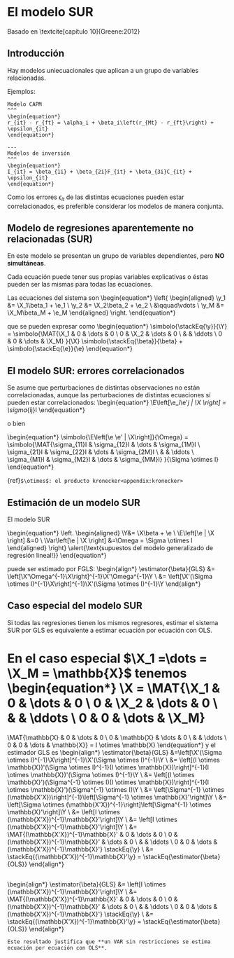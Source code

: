 ```{include} ../math-definitions.md
```
# El modelo SUR

Basado en \textcite[capítulo 10]{Greene:2012}

## Introducción

Hay modelos uniecuacionales que aplican a un grupo de variables relacionadas.

Ejemplos:

```{panels}
Modelo CAPM
^^^
\begin{equation*}
r_{it} - r_{ft} = \alpha_i + \beta_i\left(r_{Mt} - r_{ft}\right) + \epsilon_{it}
\end{equation*}

---
Modelos de inversión
^^^
\begin{equation*}
I_{it} = \beta_{1i} + \beta_{2i}F_{it} + \beta_{3i}C_{it} + \epsilon_{it}
\end{equation*}
```

Como los errores $\epsilon_{it}$ de las distintas ecuaciones pueden estar correlacionados, es preferible considerar los modelos de manera conjunta.

## Modelo de regresiones aparentemente no relacionadas (SUR)

En este modelo se presentan un grupo de variables dependientes, pero **NO simultáneas**.

Cada ecuación puede tener sus propias variables explicativas o éstas pueden ser las mismas para todas las ecuaciones.

Las ecuaciones del sistema son
\begin{equation*}
\left\{
\begin{aligned}
\y_1 &= \X_1\beta_1 + \e_1 \\
\y_2 &= \X_2\beta_2 + \e_2 \\
&\qquad\vdots \\
\y_M &= \X_M\beta_M + \e_M
\end{aligned}
\right.
\end{equation*}

que se pueden expresar como
\begin{equation*}
\simbolo{\stackEq{\y}}{\Y} =
\simbolo{\MAT{\X_1 & 0 & \dots & 0 \\
0 & \X_2 & \dots & 0 \\
& & \ddots \\
0 & 0 & \dots & \X_M} }{\X}
\simbolo{\stackEq{\beta}}{\beta} +
\simbolo{\stackEq{\e}}{\e}
\end{equation*}



## El modelo SUR: errores correlacionados

Se asume que perturbaciones de distintas observaciones no están correlacionadas, aunque las perturbaciones de distintas ecuaciones sí pueden estar correlacionados:
\begin{equation*}
\E\left[\e_i\e'_j | \X \right] = \sigma_{ij}I
\end{equation*}

o bien

\begin{equation*}
\simbolo{\E\left[\e \e' | \X\right]}{\Omega} =
\simbolo{\MAT{\sigma_{11}I & \sigma_{12}I & \dots & \sigma_{1M}I \\
        \sigma_{21}I & \sigma_{22}I & \dots & \sigma_{2M}I \\
        & & \ddots \\
        \sigma_{M1}I & \sigma_{M2}I & \dots & \sigma_{MM}I} }{\Sigma \otimes I}
\end{equation*}

{ref}`$\otimes$: el producto kronecker<appendix:kronecker>`


## Estimación de un modelo SUR
El modelo SUR

\begin{equation*}
\left.
\begin{aligned}
\Y&= \X\beta + \e \\
\E\left[\e | \X \right] &=0 \\
\Var\left[\e | \X \right] &=\Omega = \Sigma \otimes I
\end{aligned}
\right\}
\alert{\text{supuestos del modelo generalizado de regresión lineal!}}
\end{equation*}

puede ser estimado por FGLS:
\begin{align*}
\estimator{\beta}{GLS} &= \left[\X'\Omega^{-1}\X\right]^{-1}\X'\Omega^{-1}\Y \\
&= \left[\X'(\Sigma \otimes I)^{-1}\X\right]^{-1}\X'(\Sigma \otimes I)^{-1}\Y
\end{align*}



## Caso especial del modelo SUR

Si todas las regresiones tienen los mismos regresores, estimar el sistema SUR por GLS es equivalente a estimar ecuación por ecuación con OLS.

En el caso especial $\X_1 =\dots = \X_M = \mathbb{X}$ tenemos
\begin{equation*}
\X =
\MAT{\X_1 & 0 & \dots & 0 \\
    0 & \X_2 & \dots & 0 \\
    & & \ddots \\
    0 & 0 & \dots & \X_M}
=
\MAT{\mathbb{X} & 0 & \dots & 0 \\
    0 & \mathbb{X} & \dots & 0 \\
    & & \ddots \\
    0 & 0 & \dots & \mathbb{X}}
= I \otimes \mathbb{X}
\end{equation*}
y el estimador GLS es
\begin{align*}
\estimator{\beta}{GLS} &=\left[\X'(\Sigma \otimes I)^{-1}\X\right]^{-1}\X'(\Sigma \otimes I)^{-1}\Y \\
   &= \left[(I \otimes \mathbb{X})'(\Sigma \otimes I)^{-1}(I \otimes \mathbb{X})\right]^{-1}(I \otimes \mathbb{X})'(\Sigma \otimes I)^{-1}\Y \\
   &= \left[(I \otimes \mathbb{X}')(\Sigma^{-1} \otimes I)(I \otimes \mathbb{X})\right]^{-1}(I \otimes \mathbb{X}')(\Sigma^{-1} \otimes I)\Y \\
   &= \left[\Sigma^{-1} \otimes (\mathbb{X'X})\right]^{-1}\left[\Sigma^{-1} \otimes \mathbb{X}'\right]\Y \\
   &= \left[\Sigma \otimes (\mathbb{X'X})^{-1}\right]\left[\Sigma^{-1} \otimes \mathbb{X}'\right]\Y \\
   &= \left[I \otimes (\mathbb{X'X})^{-1}\mathbb{X}'\right]\Y \\
   &= \left[I \otimes (\mathbb{X'X})^{-1}\mathbb{X}'\right]\Y \\
   &= \MAT{(\mathbb{X'X})^{-1}\mathbb{X}' & 0 & \dots & 0 \\
   0 & (\mathbb{X'X})^{-1}\mathbb{X}' & \dots & 0 \\
& & \ddots \\
0 & 0 & \dots & (\mathbb{X'X})^{-1}\mathbb{X}'} \stackEq{\y} \\
&=   \stackEq{(\mathbb{X'X})^{-1}\mathbb{X}'\y} =   \stackEq{\estimator{\beta}{OLS}}
\end{align*}


## <presentation>
\begin{align*}
\estimator{\beta}{GLS}
&= \left[I \otimes (\mathbb{X'X})^{-1}\mathbb{X}'\right]\Y \\
&= \MAT{(\mathbb{X'X})^{-1}\mathbb{X}' & 0 & \dots & 0 \\
0 & (\mathbb{X'X})^{-1}\mathbb{X}' & \dots & 0 \\
& & \ddots \\
0 & 0 & \dots & (\mathbb{X'X})^{-1}\mathbb{X}'} \stackEq{\y} \\
&=   \stackEq{(\mathbb{X'X})^{-1}\mathbb{X}'\y} =   \stackEq{\estimator{\beta}{OLS}}
\end{align*}

```{tip}
Este resultado justifica que **un VAR sin restricciones se estima ecuación por ecuación con OLS**.
```
